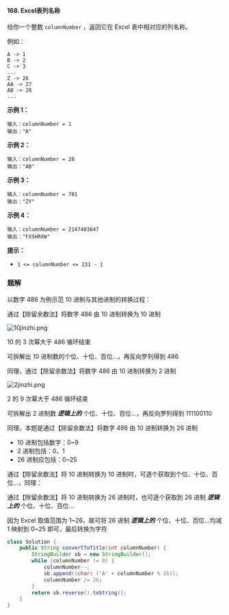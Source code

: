 #### 168. Excel表列名称

给你一个整数 `columnNumber` ，返回它在 Excel 表中相对应的列名称。

例如：

```shell
A -> 1
B -> 2
C -> 3
...
Z -> 26
AA -> 27
AB -> 28 
...
```

**示例 1：**

```shell
输入：columnNumber = 1
输出："A"
```

**示例 2：**

```shell
输入：columnNumber = 28
输出："AB"
```

**示例 3：**

```shell
输入：columnNumber = 701
输出："ZY"
```

**示例 4：**

```shell
输入：columnNumber = 2147483647
输出："FXSHRXW"
```

**提示：**

- `1 <= columnNumber <= 231 - 1`

### 题解

以数字 486 为例示范 10 进制与其他进制的转换过程：

通过【除留余数法】将数字 486 由 10 进制转换为 10 进制

![10jinzhi.png](http://gitlab.wsh-study.com/xp-study/LeeteCode/blob/master/字符串相关/images/Excel表列名称/1.jpg)

10 的 3 次幂大于 486 循环结束

可拆解出 10 进制数的个位、十位、百位…，再反向罗列得到 486

同理，通过【除留余数法】将数字 486 由 10 进制转换为 2 进制

![2jinzhi.png](http://gitlab.wsh-study.com/xp-study/LeeteCode/blob/master/字符串相关/images/Excel表列名称/2.jpg)

2 的 9 次幂大于 486 循环结束

可拆解出 2 进制数 ***逻辑上的*** 个位、十位、百位…，再反向罗列得到 111100110

同理，本题是通过【除留余数法】将数字 486 由 10 进制转换为 26 进制

- 10 进制包括数字：0~9
- 2 进制包括：0、1
- 26 进制应包括：0~25

通过【除留余数法】将 10 进制转换为 10 进制时，可逐个获取到个位、十位、百位…，同理：

通过【除留余数法】将 10 进制转换为 26 进制时，也可逐个获取到 26 进制 ***逻辑上的*** 个位、十位、百位…

因为 Excel 取值范围为 1~26，故可将 26 进制 ***逻辑上的*** 个位、十位、百位…均减 1 映射到 0~25 即可，最后转换为字符

```java
class Solution {
    public String convertToTitle(int columnNumber) {
        StringBuilder sb = new StringBuilder();
        while (columnNumber != 0) {
            columnNumber--;
            sb.append((char) ('A' + columnNumber % 26));
            columnNumber /= 26;
        }
        return sb.reverse().toString();
    }
}
```

